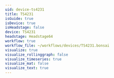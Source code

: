 ```yaml
---
uid: device-ts4231
title: TS4231
isGuide: true
isDevice: true
isHeadstage: false
device: TS4231
headstage: Headstage64
workflow: true
workflow_file: ~/workflows/devices/TS4231.bonsai
visualize: true
visualize_rollinggraph: false
visualize_timeseries: true
visualize_mat: false
visualize_text: true
---
```

